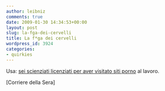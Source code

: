 ```yaml
---
author: leibniz
comments: true
date: 2009-01-30 14:34:53+00:00
layout: post
slug: la-fga-dei-cervelli
title: La f*ga dei cervelli
wordpress_id: 3924
categories:
- quirkies
---
```


Usa: [sei scienziati licenziati per aver visitato siti porno](http://www.corriere.it/cronache/09_gennaio_30/scienziati_usa_siti_porno_alessandra_Farkas_506647e2-eea6-11dd-ba39-00144f02aabc.shtml) al lavoro.

[Corriere della Sera]
